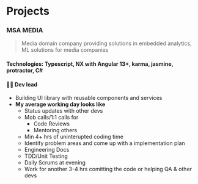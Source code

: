 # Projects

### MSA MEDIA
> Media domain company providing solutions in embedded analytics, ML solutions for media companies
#### Technologies: Typescript, NX with Angular 13+, karma, jasmine, protractor, C#
#### :man_technologist: Dev lead 
- Building UI library with reusable components and services
- **My average working day looks like**
  - Status updates with other devs
  - Mob calls/1:1 calls for
    - Code Reviews
    - Mentoring others
  - Min 4+ hrs of uninterupted coding time
  - Identify problem areas and come up with a implementation plan
  - Engineering Docs
  - TDD/Unit Testing
  - Daily Scrums at evening
  - Work for another 3-4 hrs comitting the code or helping QA & other devs
